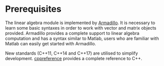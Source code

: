 # Prerequisites

The linear algebra module is implemented by [Armadillo](http://arma.sourceforge.net/docs.html). It is necessary to learn some basic syntaxes in order to work with vector and matrix objects provided. Armadillo provides a complete support to linear algebra computation and has a syntax similar to Matlab, users who are familiar with Matlab can easily get started with Armadillo.

New standards (C++11, C++14 and C++17) are utilised to simplify development. [cppreference](https://en.cppreference.com/w/) provides a complete reference to C++.
